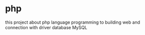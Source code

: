 # php
this project about php language programming to building web and connection with driver database MySQL
